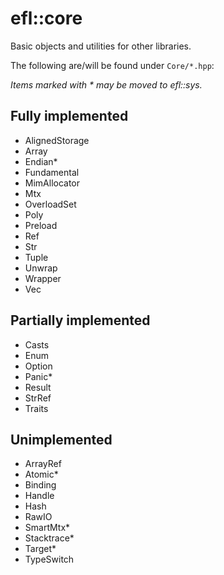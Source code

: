 # efl::core

Basic objects and utilities for other libraries.

The following are/will be found under ``Core/*.hpp``:

*Items marked with \* may be moved to efl::sys.*

## Fully implemented

- AlignedStorage
- Array
- Endian*
- Fundamental
- MimAllocator
- Mtx
- OverloadSet
- Poly
- Preload
- Ref
- Str
- Tuple
- Unwrap
- Wrapper
- Vec

## Partially implemented

- Casts
- Enum
- Option
- Panic*
- Result
- StrRef
- Traits
  
## Unimplemented

- ArrayRef
- Atomic*
- Binding
- Handle
- Hash
- RawIO
- SmartMtx*
- Stacktrace*
- Target*
- TypeSwitch
